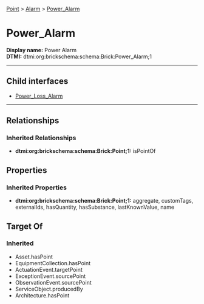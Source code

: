 [Point](../../Point.md) > [Alarm](../Alarm.md) > [Power_Alarm](#)
# Power_Alarm

**Display name:** Power Alarm<br />
**DTMI:** dtmi:org:brickschema:schema:Brick:Power_Alarm;1

---


## Child interfaces
* [Power_Loss_Alarm](Power_Loss_Alarm.md)

---
## Relationships
### Inherited Relationships
* **dtmi:org:brickschema:schema:Brick:Point;1:** isPointOf
## Properties
### Inherited Properties
* **dtmi:org:brickschema:schema:Brick:Point;1:** aggregate, customTags, externalIds, hasQuantity, hasSubstance, lastKnownValue, name
## Target Of
### Inherited
* Asset.hasPoint
* EquipmentCollection.hasPoint
* ActuationEvent.targetPoint
* ExceptionEvent.sourcePoint
* ObservationEvent.sourcePoint
* ServiceObject.producedBy
* Architecture.hasPoint
